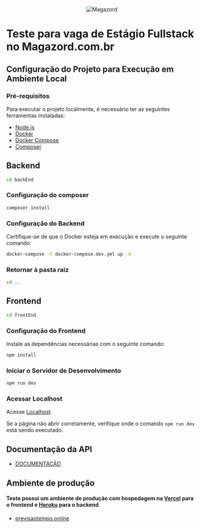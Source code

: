 <div align='center'>

![Magazord](https://assets-global.website-files.com/62744430025fac4fab4c36ba/63e2792ae6613226287832d3_637237945749b26e533c20d7_Marca_Magazord_Prancheta%201.png)

 </div>

# Teste para vaga de Estágio Fullstack no Magazord.com.br

## Configuração do Projeto para Execução em Ambiente Local

### Pré-requisitos
Para executar o projeto localmente, é necessário ter as seguintes ferramentas instaladas:
- [Node.js](https://nodejs.org/en)
- [Docker](https://www.docker.com/)
- [Docker Compose](https://docs.docker.com/compose/)
- [Composer](https://getcomposer.org/)

## Backend
```sh
cd backEnd
```
### Configuração do composer
```sh
composer install
```

### Configuração do Backend
Certifique-se de que o Docker esteja em execução e execute o seguinte comando:
```sh
docker-compose -f docker-compose.dev.yml up -d
```
### Retornar à pasta raiz
```sh
cd ..
```

## Frontend
```sh
cd frontEnd
```
### Configuração do Frontend
Instale as dependências necessárias com o seguinte comando:
```sh
npm install
```
### Iniciar o Servidor de Desenvolvimento
```sh
npm run dev
```

### Acessar Localhost
Acesse [Localhost](http://localhost:5173/)

Se a página não abrir corretamente, verifique onde o comando `npm run dev` está sendo executado.

## Documentação da API

- [DOCUMENTAÇÃO](backEnd/README.md)


## Ambiente de produção

#### Teste possui um ambiente de produção com hospedagem na [Vercel](https://vercel.com) para o frontend e [Heroku](https://heroku.com) para o backend

- [previsaotempo.online](https://previsaotempo.online)
